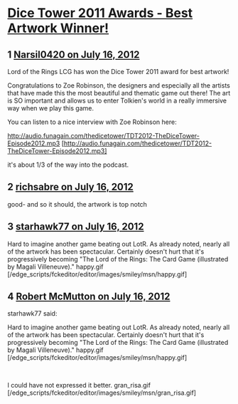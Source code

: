# [Dice Tower 2011 Awards - Best Artwork Winner!](https://community.fantasyflightgames.com/topic/67569-dice-tower-2011-awards-best-artwork-winner/)

## 1 [Narsil0420 on July 16, 2012](https://community.fantasyflightgames.com/topic/67569-dice-tower-2011-awards-best-artwork-winner/?do=findComment&comment=659055)

Lord of the Rings LCG has won the Dice Tower 2011 award for best artwork!

Congratulations to Zoe Robinson, the designers and especially all the artists that have made this the most beautiful and thematic game out there! The art is SO important and allows us to enter Tolkien's world in a really immersive way when we play this game.

You can listen to a nice interview with Zoe Robinson here:

http://audio.funagain.com/thedicetower/TDT2012-TheDiceTower-Episode2012.mp3 [http://audio.funagain.com/thedicetower/TDT2012-TheDiceTower-Episode2012.mp3]

it's about 1/3 of the way into the podcast.

## 2 [richsabre on July 16, 2012](https://community.fantasyflightgames.com/topic/67569-dice-tower-2011-awards-best-artwork-winner/?do=findComment&comment=659058)

good- and so it should, the artwork is top notch

## 3 [starhawk77 on July 16, 2012](https://community.fantasyflightgames.com/topic/67569-dice-tower-2011-awards-best-artwork-winner/?do=findComment&comment=659061)

Hard to imagine another game beating out LotR. As already noted, nearly all of the artwork has been spectacular. Certainly doesn't hurt that it's progressively becoming "The Lord of the Rings: The Card Game (illustrated by Magali Villeneuve)." happy.gif [/edge_scripts/fckeditor/editor/images/smiley/msn/happy.gif]

## 4 [Robert McMutton on July 16, 2012](https://community.fantasyflightgames.com/topic/67569-dice-tower-2011-awards-best-artwork-winner/?do=findComment&comment=659070)

starhawk77 said:

Hard to imagine another game beating out LotR. As already noted, nearly all of the artwork has been spectacular. Certainly doesn't hurt that it's progressively becoming "The Lord of the Rings: The Card Game (illustrated by Magali Villeneuve)." happy.gif [/edge_scripts/fckeditor/editor/images/smiley/msn/happy.gif]



 

I could have not expressed it better. gran_risa.gif [/edge_scripts/fckeditor/editor/images/smiley/msn/gran_risa.gif]

